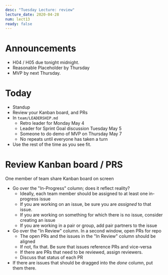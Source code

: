 ```yaml
---
desc: "Tuesday Lecture: review"
lecture_date: 2020-04-28
num: lect13
ready: false
---
```


# Announcements

* H04 / H05 due tonight midnight.
* Reasonable Placeholder by Thursday 
* MVP by next Thursday.

# Today

* Standup
* Review your Kanban board, and PRs
* In `team/LEADERSHIP.md`
  * Retro leader for Monday May 4
  * Leader for Sprint Goal discussion Tuesday May 5
  * Someone to do demo of MVP on Thursday May 7
  * No repeats until everyone has taken a turn
* Use the rest of the time as you see fit.

# Review Kanban board / PRS

One member of team share Kanban board on screen
* Go over the "In-Progress" column; does it reflect reality?
  - Ideally, each team member should be assigned to at least one in-progress issue
  - If you are working on an issue, be sure you are *assigned* to that issue.
  - If you are working on something for which there is no issue, consider creating an issue
  - If you are working in a pair or group, add pair partners to the issue
* Go over the "In Review" column.  In a second window, open PRs for repo
  - The open PRs and the issues in the "In Review" column should be aligned
  - If not, fix that.    Be sure that issues reference PRs and vice-versa
  - If there are PRs that need to be reviewed, assign reviewers.
  - Discuss that status of each PR
* If there are issues that should be dragged into the *done* column, put them there.
 

